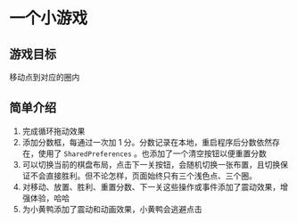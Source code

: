 # 一个小游戏

## 游戏目标

移动点到对应的圈内

## 简单介绍

1. 完成循环拖动效果
2. 添加分数框，每通过一次加 1 分。分数记录在本地，重启程序后分数依然存在，使用了 `SharedPreferences` 。也添加了一个清空按钮以便重置分数
3. 可以切换当前的棋盘布局，点击下一关按钮，会随机切换一张布置，且切换保证不会直接胜利。但不论怎样，页面始终只有三个浅色点、三个圈。
4. 对移动、放置、胜利、重置分数、下一关这些操作或事件添加了震动效果，增强体验，哈哈
5. 为小黄鸭添加了震动和动画效果，小黄鸭会逃避点击